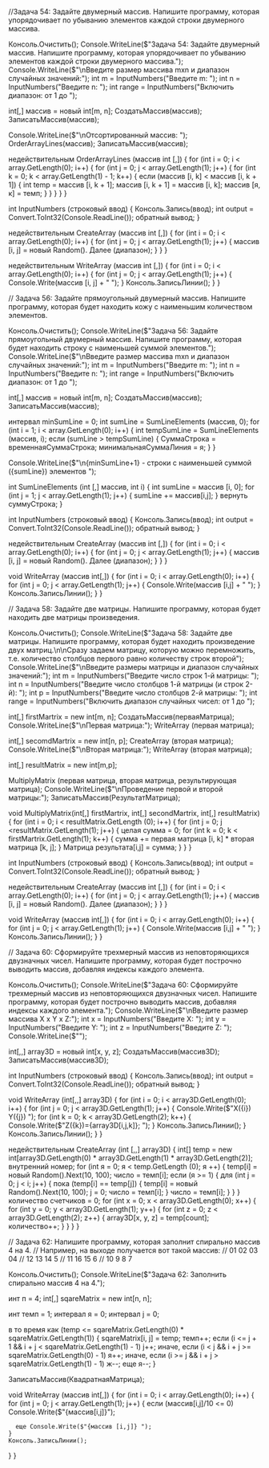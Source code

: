 //Задача 54: Задайте двумерный массив. Напишите программу, которая упорядочивает по убыванию элементов каждой строки двумерного массива.

Консоль.Очистить();
Console.WriteLine($"Задача 54: Задайте двумерный массив. Напишите программу, которая упорядочивает по убыванию элементов каждой строки двумерного массива.");
Console.WriteLine($"\nВведите размер массива mxn и диапазон случайных значений:");
int m = InputNumbers("Введите m: ");
int n = InputNumbers("Введите n: ");
int range = InputNumbers("Включить диапазон: от 1 до ");

int[,] массив = новый int[m, n];
СоздатьМассив(массив);
ЗаписатьМассив(массив);

Console.WriteLine($"\nОтсортированный массив: ");
OrderArrayLines(массив);
ЗаписатьМассив(массив);

недействительным OrderArrayLines (массив int [,])
{
  for (int i = 0; i < array.GetLength(0); i++)
  {
    for (int j = 0; j < array.GetLength(1); j++)
    {
      for (int k = 0; k < array.GetLength(1) - 1; k++)
      {
        если (массив [i, k] < массив [i, k + 1])
        {
          int temp = массив [i, k + 1];
          массив [i, k + 1] = массив [i, k];
          массив [я, к] = темп;
        }
      }
    }
  }
}

int InputNumbers (строковый ввод)
{
  Консоль.Запись(ввод);
  int output = Convert.ToInt32(Console.ReadLine());
  обратный вывод;
}

недействительным CreateArray (массив int [,])
{
  for (int i = 0; i < array.GetLength(0); i++)
  {
    for (int j = 0; j < array.GetLength(1); j++)
    {
      массив [i, j] = новый Random(). Далее (диапазон);
    }
  }
}

недействительным WriteArray (массив int [,])
{
  for (int i = 0; i < array.GetLength(0); i++)
  {
    for (int j = 0; j < array.GetLength(1); j++)
    {
      Console.Write(массив [i, j] + " ");
    }
    Консоль.ЗаписьЛинии();
  }
}


// Задача 56: Задайте прямоугольный двумерный массив. Напишите программу, которая будет находить кожу с наименьшим количеством элементов.

Консоль.Очистить();
Console.WriteLine($"Задача 56: Задайте прямоугольный двумерный массив. Напишите программу, которая будет находить строку с наименьшей суммой элементов.");
Console.WriteLine($"\nВведите размер массива mxn и диапазон случайных значений:");
int m = InputNumbers("Введите m: ");
int n = InputNumbers("Введите n: ");
int range = InputNumbers("Включить диапазон: от 1 до ");

int[,] массив = новый int[m, n];
СоздатьМассив(массив);
ЗаписатьМассив(массив);

интервал minSumLine = 0;
int sumLine = SumLineElements (массив, 0);
for (int i = 1; i < array.GetLength(0); i++)
{
  int tempSumLine = SumLineElements (массив, i);
  если (sumLine > tempSumLine)
  {
    СуммаСтрока = временнаяСуммаСтрока;
    минимальнаяСуммаЛиния = я;
  }
}

Console.WriteLine($"\n{minSumLine+1} - строки с наименьшей суммой ({sumLine}) элементов ");


int SumLineElements (int [,] массив, int i)
{
  int sumLine = массив [i, 0];
  for (int j = 1; j < array.GetLength(1); j++)
  {
    sumLine += массив[i,j];
  }
  вернуть суммуСтрока;
}

int InputNumbers (строковый ввод)
{
  Консоль.Запись(ввод);
  int output = Convert.ToInt32(Console.ReadLine());
  обратный вывод;
}

недействительным CreateArray (массив int [,])
{
  for (int i = 0; i < array.GetLength(0); i++)
  {
    for (int j = 0; j < array.GetLength(1); j++)
    {
      массив [i, j] = новый Random(). Далее (диапазон);
    }
  }
}

void WriteArray (массив int[,])
{
  for (int i = 0; i < array.GetLength(0); i++)
  {
    for (int j = 0; j < array.GetLength(1); j++)
    {
      Console.Write(массив [i,j] + " ");
    }
    Консоль.ЗаписьЛинии();
  }
}


// Задача 58: Задайте две матрицы. Напишите программу, которая будет находить две матрицы произведения.

Консоль.Очистить();
Console.WriteLine($"Задача 58: Задайте две матрицы. Напишите программу, которая будет находить произведение двух матриц.\n\nСразу задаем матрицу, которую можно перемножить, т.е. количество столбцов первого равно количеству строк второй");
Console.WriteLine($"\nВведите размеры матрицы и диапазон случайных значений:");
int m = InputNumbers("Введите число строк 1-й матрицы: ");
int n = InputNumbers("Введите число столбцов 1-й матрицы (и строк 2-й): ");
int p = InputNumbers("Введите число столбцов 2-й матрицы: ");
int range = InputNumbers("Включить диапазон случайных чисел: от 1 до ");

int[,] firstMartrix = new int[m, n];
СоздатьМассив(перваяМатрица);
Console.WriteLine($"\nПервая матрица:");
WriteArray (первая матрица);

int[,] secomdMartrix = new int[n, p];
CreateArray (вторая матрица);
Console.WriteLine($"\nВторая матрица:");
WriteArray (вторая матрица);

int[,] resultMatrix = new int[m,p];

MultiplyMatrix (первая матрица, вторая матрица, результирующая матрица);
Console.WriteLine($"\nПроведение первой и второй матрицы:");
ЗаписатьМассив(РезультатМатрица);

void MultiplyMatrix(int[,] firstMartrix, int[,] secondMartrix, int[,] resultMatrix)
{
  for (int i = 0; i < resultMatrix.GetLength (0); i++)
  {
    for (int j = 0; j <resultMatrix.GetLength(1); j++)
    {
      целая сумма = 0;
      for (int k = 0; k < firstMartrix.GetLength(1); k++)
      {
        сумма += первая матрица [i, k] * вторая матрица [k, j];
      }
      Матрица результата[i,j] = сумма;
    }
  }
}

int InputNumbers (строковый ввод)
{
  Консоль.Запись(ввод);
  int output = Convert.ToInt32(Console.ReadLine());
  обратный вывод;
}

недействительным CreateArray (массив int [,])
{
  for (int i = 0; i < array.GetLength(0); i++)
  {
    for (int j = 0; j < array.GetLength(1); j++)
    {
      массив [i, j] = новый Random(). Далее (диапазон);
    }
  }
}

void WriteArray (массив int[,])
{
  for (int i = 0; i < array.GetLength(0); i++)
  {
    for (int j = 0; j < array.GetLength(1); j++)
    {
      Console.Write(массив [i,j] + " ");
    }
    Консоль.ЗаписьЛинии();
  }
}


// Задача 60: Сформируйте трехмерный массив из неповторяющихся двузначных чисел. Напишите программу, которая будет построчно выводить массив, добавляя индексы каждого элемента.

Консоль.Очистить();
Console.WriteLine($"Задача 60: Сформируйте трехмерный массив из неповторяющихся двузначных чисел. Напишите программу, которая будет построчно выводить массив, добавляя индексы каждого элемента.");
Console.WriteLine($"\nВведите размер массива X x Y x Z:");
int x = InputNumbers("Введите X: ");
int y = InputNumbers("Введите Y: ");
int z = InputNumbers("Введите Z: ");
Console.WriteLine($"");

int[,,] array3D = новый int[x, y, z];
СоздатьМассив(массив3D);
ЗаписатьМассив(массив3D);

int InputNumbers (строковый ввод)
{
  Консоль.Запись(ввод);
  int output = Convert.ToInt32(Console.ReadLine());
  обратный вывод;
}

void WriteArray (int[,,] array3D)
{
  for (int i = 0; i < array3D.GetLength(0); i++)
  {
    for (int j = 0; j < array3D.GetLength(1); j++)
    {
      Console.Write($"X({i}) Y({j}) ");
      for (int k = 0; k < array3D.GetLength(2); k++)
      {
        Console.Write($"Z({k})={array3D[i,j,k]}; ");
      }
      Консоль.ЗаписьЛинии();
    }
    Консоль.ЗаписьЛинии();
  }
}

недействительным CreateArray (int [,,] array3D)
{
  int[] temp = new int[array3D.GetLength(0) * array3D.GetLength(1) * array3D.GetLength(2)];
  внутренний номер;
  for (int я = 0; я < temp.GetLength (0); я ++)
  {
    temp[i] = новый Random().Next(10, 100);
    число = темп[i];
    если (я >= 1)
    {
      для (int j = 0; j < i; j++)
      {
        пока (temp[i] == temp[j])
        {
          temp[i] = новый Random().Next(10, 100);
          j = 0;
          число = темп[i];
        }
          число = темп[i];
      }
    }
  }
  количество счетчиков = 0;
  for (int x = 0; x < array3D.GetLength(0); x++)
  {
    for (int y = 0; y < array3D.GetLength(1); y++)
    {
      for (int z = 0; z < array3D.GetLength(2); z++)
      {
        array3D[x, y, z] = temp[count];
        количество++;
      }
    }
  }
}


// Задача 62: Напишите программу, которая заполнит спирально массив 4 на 4.
// Например, на выходе получается вот такой массив:
// 01 02 03 04
// 12 13 14 5
// 11 16 15 6
// 10 9 8 7

Консоль.Очистить();
Console.WriteLine($"Задача 62: Заполнить спирально массив 4 на 4.");

инт п = 4;
int[,] sqareMatrix = new int[n, n];

инт темп = 1;
интервал я = 0;
интервал j = 0;

в то время как (temp <= sqareMatrix.GetLength(0) * sqareMatrix.GetLength(1))
{
  sqareMatrix[i, j] = temp;
  темп++;
  если (i <= j + 1 && i + j < sqareMatrix.GetLength(1) - 1)
    j++;
  иначе, если (i < j && i + j >= sqareMatrix.GetLength(0) - 1)
    я++;
  иначе, если (i >= j && i + j > sqareMatrix.GetLength(1) - 1)
    ж--;
  еще
    я--;
}

ЗаписатьМассив(КвадратнаяМатрица);

void WriteArray (массив int[,])
{
  for (int i = 0; i < array.GetLength(0); i++)
  {
    for (int j = 0; j < array.GetLength(1); j++)
    {
      если (массив[i,j]/10 <= 0)
      Console.Write($"{массив[i,j]}");

      еще Console.Write($"{массив [i,j]} ");
    }
    Консоль.ЗаписьЛинии();
  }
}
